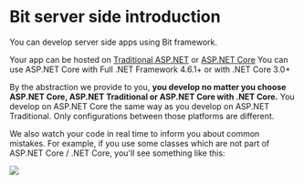 # Bit server side introduction

You can develop server side apps using Bit framework.

Your app can be hosted on [Traditional ASP.NET](https://www.asp.net/) or [ASP.NET Core](https://docs.microsoft.com/en-us/aspnet/core/)
You can use ASP.NET Core with Full .NET Framework 4.6.1+ or with .NET Core 3.0+

By the abstraction we provide to you, **you develop no matter you choose ASP.NET Core, ASP.NET Traditional or ASP.NET Core with .NET Core.** You develop on ASP.NET Core the same way as you develop on ASP.NET Traditional. Only configurations between those platforms are different.

We also watch your code in real time to inform you about common mistakes. For example, if you use some classes which are not part of ASP.NET Core / .NET Core, you'll see something like this:

![](/assets/WarnAboutNonASPNETCoreCompatilbeCodeUsage.png)
